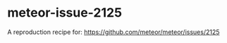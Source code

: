 meteor-issue-2125
=================

A reproduction recipe for: https://github.com/meteor/meteor/issues/2125
